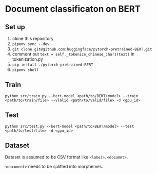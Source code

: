 # Document classificaton on BERT

## Set up

1. clone this repository
2. `pipenv sync --dev`
3. `git clone git@github.com:huggingface/pytorch-pretrained-BERT.git`
4. comment out `text = self._tokenize_chinese_chars(text)` in tokenization.py
5. `pip install ./pytorch-pretrained-BERT`
6. `pipenv shell`

## Train
`python src/train.py --bert-model <path/to/BERT/model> --train <path/to/train/file> --vlalid <path/to/valid/file> -d <gpu_id>`

## Test
`python src/test.py --bert-model <path/to/BERT/model> --test <path/to/test/file> -d <gpu_id>`

## Dataset
Dataset is assumed to be CSV format like
`<label>,<documnt>`.

`<document>` needs to be splitted into morphemes.
